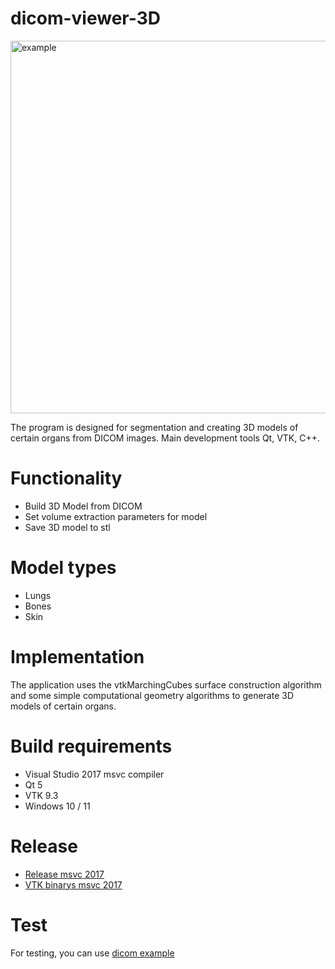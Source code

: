 # dicom-viewer-3D
<img width="796" height="596" alt="example" src="https://github.com/user-attachments/assets/b075c69e-2f31-4ed0-900f-2c38c133a7ed" />

The program is designed for segmentation and creating 3D models of certain organs from DICOM images.
Main development tools Qt, VTK, C++.
# Functionality
- Build 3D Model from DICOM
- Set volume extraction parameters for model
- Save 3D model to stl
# Model types
- Lungs
- Bones
- Skin
# Implementation
The application uses the vtkMarchingCubes surface construction algorithm
and some simple computational geometry algorithms to generate 3D models of certain organs.
# Build requirements
- Visual Studio 2017 msvc compiler
- Qt 5
- VTK 9.3
- Windows 10 / 11
# Release
- [Release msvc 2017](https://drive.google.com/file/d/1CP8jiLco1_gryoz_mbCdJC_O6Jq8JcPM/view?usp=sharing)
- [VTK binarys msvc 2017](https://drive.google.com/file/d/14xWSCmUyoiDUJTjGzdh0Buf1E0NwSy7R/view?usp=sharing)
# Test
For testing, you can use [dicom example](https://github.com/ghjuth2002/dicom-viewer-3D/tree/master/dicom-example)
